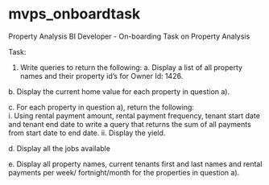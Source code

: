 # mvps_onboardtask
Property Analysis BI Developer - On-boarding Task on Property Analysis

Task:
1. Write queries to return the following: 
a.	Display a list of all property names and their property id’s for Owner Id: 1426. 

b.	Display the current home value for each property in question a). 

c.	For each property in question a), return the following:                                                                      
i.	Using rental payment amount, rental payment frequency, tenant start date and tenant end date to write a query that returns the sum of all payments from start date to end date. 
ii.	Display the yield. 

d.	Display all the jobs available

e.	Display all property names, current tenants first and last names and rental payments per week/ fortnight/month for the properties in question a). 
